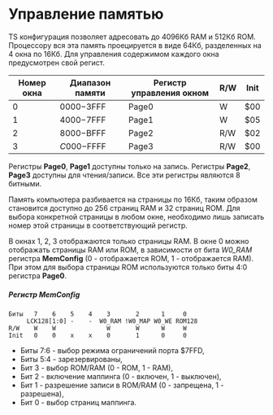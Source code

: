 # Управление памятью

TS конфигурация позволяет адресовать до 4096Кб RAM и 512Кб ROM. Процессору вся эта память проецируется в виде 64Кб, разделенных на 4 окна по 16Кб. Для управления содержимом каждого окна предусмотрен свой регист.

Номер окна|Диапазон памяти|Регистр управления окном|R/W|Init
----------|---------------|------------------------|---|----
0         |$0000-$3FFF    |Page0                   | W |$00
1         |$4000-$7FFF    |Page1                   | W |$05
2         |$8000-$BFFF    |Page2                   |R/W|$02
3         |$C000-$FFFF    |Page3                   |R/W|$00

Регистры **Page0**, **Page1** доступны только на запись. Регистры **Page2**, **Page3** доступны для чтения/записи. Все эти регистры являются 8 битными.

Память компьютера разбивается на страницы по 16Кб, таким образом становится доступно до 256 страниц RAM и 32 страниц ROM. Для выбора конкретной страницы в любом окне, необходимо лишь записать номер этой страницы в соответствующий регистр.

В окнах 1, 2, 3 отображаются только страницы RAM. В окне 0 можно отображать страницы RAM или ROM, в зависимости от бита *W0_RAM* регистра **MemConfig** (0 - отображается ROM, 1 - отображается RAM). При этом для выбора страницы ROM используются только биты 4:0 регистра **Page0**.

##### Регистр MemConfig
	Биты   7    6    5    4    3       2      1     0
	     LCK128[1:0] -    -  W0_RAM !W0_MAP W0_WE ROM128
	R/W    W    W              W       W      W     W
	Init   0    0    x    x    0       1      0     0

* Биты 7:6 - выбор режима ограничений порта $7FFD,
* Биты 5:4 - зарезервированы,
* Бит 3 - выбор ROM/RAM (0 - ROM, 1 - RAM),
* Бит 2 - включение маппинга (0 - включен, 1 - выключен),
* Бит 1 - разрешение записи в ROM/RAM (0 - запрещена, 1 - разрешена),
* Бит 0 - выбор страниц маппинга.
